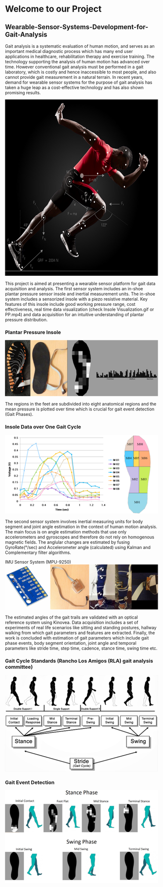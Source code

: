 # Welcome to our Project

## Wearable-Sensor-Systems-Development-for-Gait-Analysis
Gait analysis is a systematic evaluation of human motion, and serves as an important medical diagnostic process which has many end user applications in healthcare, rehabilitation therapy and exercise training. The technology supporting the analysis of human motion has advanced over time. However conventional gait analysis must be performed in a gait laboratory, which is costly and hence inaccessible to most people, and also cannot provide gait measurement in a natural terrain. In recent years, demand for wearable sensor systems for the purpose of gait analysis has taken a huge leap as a cost-effective technology and has also shown promising results.

<p align="center">
  <img width="687" height="580" src="Gait.png">
</p>

This project is aimed at presenting a wearable sensor platform for gait data acquisition and analysis. The first sensor system includes an in-shoe plantar pressure sensor insole and inertial measurement units. The in-shoe system includes a sensorized insole with a piezo resistive material. Key features of this insole include good working pressure range, cost effectiveness, real time data visualization (check Insole Visualization.gif  or PP.mp4) and data acquisition for an intuitive understanding of plantar pressure distribution. 

### Plantar Pressure Insole
![Sensor-Development-for-Gait-Analysis-](./Insole.png)

The regions in the feet are subdivided into eight anatomical regions and the mean pressure is plotted over time which is crucial for gait event detection (Gait Phases).

### Insole Data over One Gait Cycle
![Sensor-Development-for-Gait-Analysis-](./Insole_Regions_one_Gait_cycle.png)

The second sensor system involves inertial measuring units for body segment and joint angle estimation in the context of human motion analysis. The main focus is on angle estimation methods that use only accelerometers and gyroscopes and therefore do not rely on homogenous magnetic fields. The anglular changes are estimated by fusing GyroRate(°/sec) and Accelerometer angle (calculated) using Kalman and Complementary filter algorithms.

IMU Sensor System (MPU-9250)
![Sensor-Development-for-Gait-Analysis-](./IMU.jpg)

The estimated angles of the gait trails are validated with an optical reference system using Kinovea. Data acquisition includes a set of experiments of real life scenarios like sitting and standing postures, hallway walking from which gait parameters and features are extracted. Finally, the work is concluded with estimation of gait parameters which include gait phase events, body segment orientation, joint angle and temporal parameters like stride time, step time, cadence, stance time, swing time etc.

### Gait Cycle Standards (Rancho Los Amigos (RLA) gait analysis committee)
![Sensor-Development-for-Gait-Analysis-](./Gait_cycle.jpg)



### Gait Event Detection
![Sensor-Development-for-Gait-Analysis-](./Gait_Phases.png)
